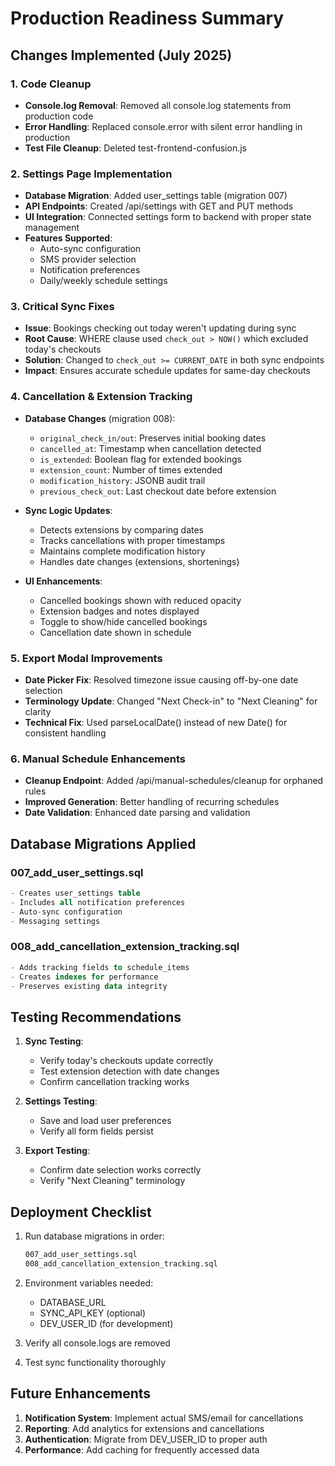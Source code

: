 # Production Readiness Summary

## Changes Implemented (July 2025)

### 1. Code Cleanup
- **Console.log Removal**: Removed all console.log statements from production code
- **Error Handling**: Replaced console.error with silent error handling in production
- **Test File Cleanup**: Deleted test-frontend-confusion.js

### 2. Settings Page Implementation
- **Database Migration**: Added user_settings table (migration 007)
- **API Endpoints**: Created /api/settings with GET and PUT methods
- **UI Integration**: Connected settings form to backend with proper state management
- **Features Supported**:
  - Auto-sync configuration
  - SMS provider selection
  - Notification preferences
  - Daily/weekly schedule settings

### 3. Critical Sync Fixes
- **Issue**: Bookings checking out today weren't updating during sync
- **Root Cause**: WHERE clause used `check_out > NOW()` which excluded today's checkouts
- **Solution**: Changed to `check_out >= CURRENT_DATE` in both sync endpoints
- **Impact**: Ensures accurate schedule updates for same-day checkouts

### 4. Cancellation & Extension Tracking
- **Database Changes** (migration 008):
  - `original_check_in/out`: Preserves initial booking dates
  - `cancelled_at`: Timestamp when cancellation detected
  - `is_extended`: Boolean flag for extended bookings
  - `extension_count`: Number of times extended
  - `modification_history`: JSONB audit trail
  - `previous_check_out`: Last checkout date before extension

- **Sync Logic Updates**:
  - Detects extensions by comparing dates
  - Tracks cancellations with proper timestamps
  - Maintains complete modification history
  - Handles date changes (extensions, shortenings)

- **UI Enhancements**:
  - Cancelled bookings shown with reduced opacity
  - Extension badges and notes displayed
  - Toggle to show/hide cancelled bookings
  - Cancellation date shown in schedule

### 5. Export Modal Improvements
- **Date Picker Fix**: Resolved timezone issue causing off-by-one date selection
- **Terminology Update**: Changed "Next Check-in" to "Next Cleaning" for clarity
- **Technical Fix**: Used parseLocalDate() instead of new Date() for consistent handling

### 6. Manual Schedule Enhancements
- **Cleanup Endpoint**: Added /api/manual-schedules/cleanup for orphaned rules
- **Improved Generation**: Better handling of recurring schedules
- **Date Validation**: Enhanced date parsing and validation

## Database Migrations Applied

### 007_add_user_settings.sql
```sql
- Creates user_settings table
- Includes all notification preferences
- Auto-sync configuration
- Messaging settings
```

### 008_add_cancellation_extension_tracking.sql
```sql
- Adds tracking fields to schedule_items
- Creates indexes for performance
- Preserves existing data integrity
```

## Testing Recommendations

1. **Sync Testing**:
   - Verify today's checkouts update correctly
   - Test extension detection with date changes
   - Confirm cancellation tracking works

2. **Settings Testing**:
   - Save and load user preferences
   - Verify all form fields persist

3. **Export Testing**:
   - Confirm date selection works correctly
   - Verify "Next Cleaning" terminology

## Deployment Checklist

1. Run database migrations in order:
   ```bash
   007_add_user_settings.sql
   008_add_cancellation_extension_tracking.sql
   ```

2. Environment variables needed:
   - DATABASE_URL
   - SYNC_API_KEY (optional)
   - DEV_USER_ID (for development)

3. Verify all console.logs are removed

4. Test sync functionality thoroughly

## Future Enhancements

1. **Notification System**: Implement actual SMS/email for cancellations
2. **Reporting**: Add analytics for extensions and cancellations
3. **Authentication**: Migrate from DEV_USER_ID to proper auth
4. **Performance**: Add caching for frequently accessed data